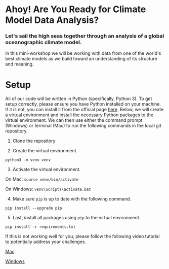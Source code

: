 # Ahoy! Are You Ready for Climate Model Data Analysis?
### Let's sail the high seas together through an analysis of a global oceanographic climate model.

In this mini-workshop we will be working with data from one of the world's best climate models as we build toward an understanding of its structure and meaning.

# Setup

All of our code will be written in Python (specifically, Python 3). To get setup correctly, please ensure you have Python installed on your machine. If it is not, you can install it from the official page [here](https://www.python.org/downloads/). Below, we will create a virtual environment and install the necessary Python packages to the virtual environment. We can then use either the command prompt (Windows) or terminal (Mac) to run the following commands in the local git repository.

1. Clone the repository

2. Create the virtual environment.

`python3 -m venv venv`

3. Activate the virtual environment.

On Mac: `source venv/bin/activate`

On Windows: `venv\Scripts\activate.bat`

4. Make sure `pip` is up to date with the following command.

`pip install --upgrade pip`

5. Last, install all packages using `pip` to the virtual environment.

`pip install -r requirements.txt`

If this is not working well for you, please follow the following video tutorial to potentially address your challenges.

[Mac](https://www.youtube.com/watch?v=Kg1Yvry_Ydk&ab_channel=CoreySchafer)

[Windows](https://www.youtube.com/watch?v=APOPm01BVrk&ab_channel=CoreySchafer)
